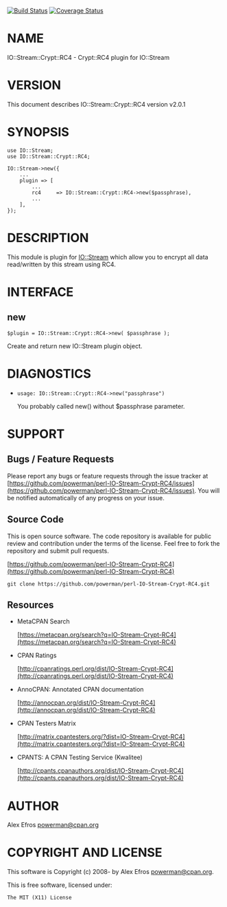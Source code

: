[![Build Status](https://travis-ci.org/powerman/perl-IO-Stream-Crypt-RC4.svg?branch=master)](https://travis-ci.org/powerman/perl-IO-Stream-Crypt-RC4)
[![Coverage Status](https://coveralls.io/repos/powerman/perl-IO-Stream-Crypt-RC4/badge.svg?branch=master)](https://coveralls.io/r/powerman/perl-IO-Stream-Crypt-RC4?branch=master)

# NAME

IO::Stream::Crypt::RC4 - Crypt::RC4 plugin for IO::Stream

# VERSION

This document describes IO::Stream::Crypt::RC4 version v2.0.1

# SYNOPSIS

    use IO::Stream;
    use IO::Stream::Crypt::RC4;

    IO::Stream->new({
        ...
        plugin => [
            ...
            rc4     => IO::Stream::Crypt::RC4->new($passphrase),
            ...
        ],
    });

# DESCRIPTION

This module is plugin for [IO::Stream](https://metacpan.org/pod/IO::Stream) which allow you to encrypt all
data read/written by this stream using RC4.

# INTERFACE 

## new

    $plugin = IO::Stream::Crypt::RC4->new( $passphrase );

Create and return new IO::Stream plugin object.

# DIAGNOSTICS

- `usage: IO::Stream::Crypt::RC4->new("passphrase")`

    You probably called new() without $passphrase parameter.

# SUPPORT

## Bugs / Feature Requests

Please report any bugs or feature requests through the issue tracker
at [https://github.com/powerman/perl-IO-Stream-Crypt-RC4/issues](https://github.com/powerman/perl-IO-Stream-Crypt-RC4/issues).
You will be notified automatically of any progress on your issue.

## Source Code

This is open source software. The code repository is available for
public review and contribution under the terms of the license.
Feel free to fork the repository and submit pull requests.

[https://github.com/powerman/perl-IO-Stream-Crypt-RC4](https://github.com/powerman/perl-IO-Stream-Crypt-RC4)

    git clone https://github.com/powerman/perl-IO-Stream-Crypt-RC4.git

## Resources

- MetaCPAN Search

    [https://metacpan.org/search?q=IO-Stream-Crypt-RC4](https://metacpan.org/search?q=IO-Stream-Crypt-RC4)

- CPAN Ratings

    [http://cpanratings.perl.org/dist/IO-Stream-Crypt-RC4](http://cpanratings.perl.org/dist/IO-Stream-Crypt-RC4)

- AnnoCPAN: Annotated CPAN documentation

    [http://annocpan.org/dist/IO-Stream-Crypt-RC4](http://annocpan.org/dist/IO-Stream-Crypt-RC4)

- CPAN Testers Matrix

    [http://matrix.cpantesters.org/?dist=IO-Stream-Crypt-RC4](http://matrix.cpantesters.org/?dist=IO-Stream-Crypt-RC4)

- CPANTS: A CPAN Testing Service (Kwalitee)

    [http://cpants.cpanauthors.org/dist/IO-Stream-Crypt-RC4](http://cpants.cpanauthors.org/dist/IO-Stream-Crypt-RC4)

# AUTHOR

Alex Efros <powerman@cpan.org>

# COPYRIGHT AND LICENSE

This software is Copyright (c) 2008- by Alex Efros <powerman@cpan.org>.

This is free software, licensed under:

    The MIT (X11) License
